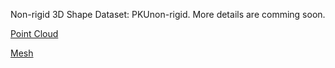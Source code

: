 Non-rigid 3D Shape Dataset: PKUnon-rigid. More details are comming soon.

[Point Cloud](https://drive.google.com/file/d/13qgm8_L9rerLWQbvdsRRJZVD6z_5vGad/view?usp=sharing)

[Mesh](https://drive.google.com/file/d/1oX4qoRPw_OoPFQFR20X7hWcaDfzgbx99/view?usp=sharing)
